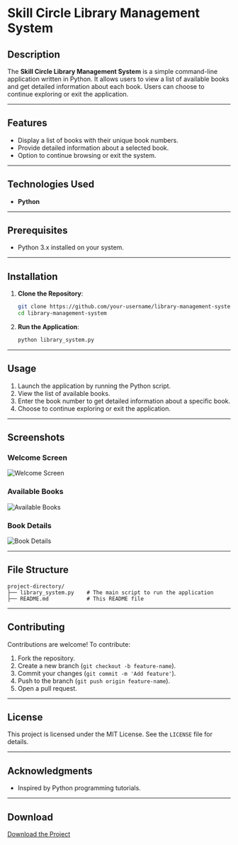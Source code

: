 # Skill Circle Library Management System

## Description
The **Skill Circle Library Management System** is a simple command-line application written in Python. It allows users to view a list of available books and get detailed information about each book. Users can choose to continue exploring or exit the application.

---

## Features
- Display a list of books with their unique book numbers.
- Provide detailed information about a selected book.
- Option to continue browsing or exit the system.

---

## Technologies Used
- **Python**

---

## Prerequisites
- Python 3.x installed on your system.

---

## Installation

1. **Clone the Repository**:
   ```bash
   git clone https://github.com/your-username/library-management-system.git
   cd library-management-system
   ```

2. **Run the Application**:
   ```bash
   python library_system.py
   ```

---

## Usage

1. Launch the application by running the Python script.
2. View the list of available books.
3. Enter the book number to get detailed information about a specific book.
4. Choose to continue exploring or exit the application.

---

## Screenshots

### Welcome Screen
![Welcome Screen](https://via.placeholder.com/800x400.png?text=Welcome+to+Skill+Circle+Library+Management+System)

### Available Books
![Available Books](https://via.placeholder.com/800x400.png?text=Available+Books)

### Book Details
![Book Details](https://via.placeholder.com/800x400.png?text=Book+Details)

---

## File Structure
```
project-directory/
├── library_system.py    # The main script to run the application
├── README.md            # This README file
```

---

## Contributing
Contributions are welcome! To contribute:
1. Fork the repository.
2. Create a new branch (`git checkout -b feature-name`).
3. Commit your changes (`git commit -m 'Add feature'`).
4. Push to the branch (`git push origin feature-name`).
5. Open a pull request.

---

## License
This project is licensed under the MIT License. See the `LICENSE` file for details.

---

## Acknowledgments
- Inspired by Python programming tutorials.

---

## Download
[Download the Project](https://github.com/your-username/library-management-system/archive/refs/heads/main.zip)
